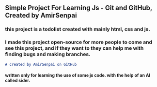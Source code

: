 ## Simple Project For Learning Js - Git and GitHub, Created by AmirSenpai

### this project is a todolist created with mainly html, css and js.

### I made this project open-source for more people to come and see this project, and if they want to they can help me with finding bugs and making branches.

```md
# created by AmirSenpai on GitHub
```

#### written only for learning the use of some js code. with the help of an AI called sider.
